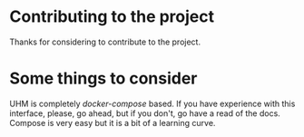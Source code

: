 # Contributing to the project
Thanks for considering to contribute to the project. 

# Some things to consider
UHM is completely *docker-compose* based. If you have experience with this interface, please, go ahead, but if you don't, go have a read of the docs. Compose is very easy but it is a bit of a learning curve.
